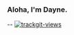 ### Aloha, I'm Dayne.

--
<a href="https://trackgit.com">
<img src="https://us-central1-trackgit-analytics.cloudfunctions.net/token/ping/lfsdll0tolv991uswnlf" alt="trackgit-views" />
</a>
